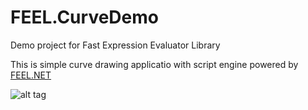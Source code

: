 # FEEL.CurveDemo
Demo project for Fast Expression Evaluator Library

This is simple curve drawing applicatio with script engine powered by [FEEL.NET](https://github.com/DrA1ex/FEEL)

![alt tag](https://habrastorage.org/files/d02/85b/fc2/d0285bfc27a142e2998fe9f25ea8635d.png)
